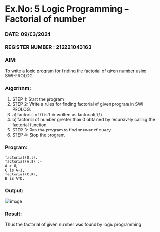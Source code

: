 # Ex.No: 5   Logic Programming – Factorial of number   
### DATE: 09/03/2024                                                                           
### REGISTER NUMBER : 212221040163
### AIM: 
To  write  a logic program for finding the factorial of given number using SWI-PROLOG. 
### Algorithm:
1. STEP 1: Start the program
2. STEP 2:  Write a rules for finding factorial of given program in SWI-PROLOG.
3.   a)	factorial of 0 is 1 => written as factorial(0,1).
4.   b)	factorial of number greater than 0 obtained by recursively calling the factorial    function.
5. STEP 3: Run the program  to find answer of  query.
6. STEP 4: Stop the program.

### Program:
```
factorial(0,1).
factorial(A,B) :-
A > 0,
C is A-1,
factorial(C,D),
B is A*D.
```

### Output:
![image](https://github.com/srivarshan123/BFS/assets/103185133/6a320868-961b-46ff-8479-5b307eb7a17a)




### Result:
Thus the factorial of given number was found by logic programming. 
